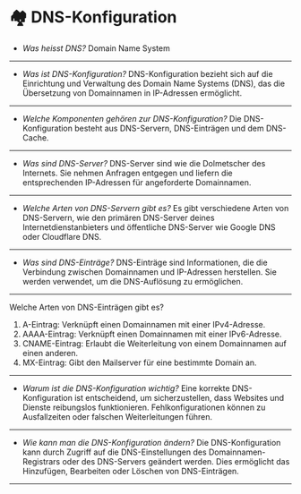 # 🏘 DNS-Konfiguration

* _Was heisst DNS?_ Domain Name System

***

* _Was ist DNS-Konfiguration?_ DNS-Konfiguration bezieht sich auf die Einrichtung und Verwaltung des Domain Name Systems (DNS), das die Übersetzung von Domainnamen in IP-Adressen ermöglicht.

***

* _Welche Komponenten gehören zur DNS-Konfiguration?_ Die DNS-Konfiguration besteht aus DNS-Servern, DNS-Einträgen und dem DNS-Cache.

***

* _Was sind DNS-Server?_ DNS-Server sind wie die Dolmetscher des Internets. Sie nehmen Anfragen entgegen und liefern die entsprechenden IP-Adressen für angeforderte Domainnamen.

***

* _Welche Arten von DNS-Servern gibt es?_ Es gibt verschiedene Arten von DNS-Servern, wie den primären DNS-Server deines Internetdienstanbieters und öffentliche DNS-Server wie Google DNS oder Cloudflare DNS.

***

* _Was sind DNS-Einträge?_ DNS-Einträge sind Informationen, die die Verbindung zwischen Domainnamen und IP-Adressen herstellen. Sie werden verwendet, um die DNS-Auflösung zu ermöglichen.

***

Welche Arten von DNS-Einträgen gibt es?

1. A-Eintrag: Verknüpft einen Domainnamen mit einer IPv4-Adresse.
2. AAAA-Eintrag: Verknüpft einen Domainnamen mit einer IPv6-Adresse.
3. CNAME-Eintrag: Erlaubt die Weiterleitung von einem Domainnamen auf einen anderen.
4. MX-Eintrag: Gibt den Mailserver für eine bestimmte Domain an.

***

* _Warum ist die DNS-Konfiguration wichtig?_ Eine korrekte DNS-Konfiguration ist entscheidend, um sicherzustellen, dass Websites und Dienste reibungslos funktionieren. Fehlkonfigurationen können zu Ausfallzeiten oder falschen Weiterleitungen führen.

***

* _Wie kann man die DNS-Konfiguration ändern?_ Die DNS-Konfiguration kann durch Zugriff auf die DNS-Einstellungen des Domainnamen-Registrars oder des DNS-Servers geändert werden. Dies ermöglicht das Hinzufügen, Bearbeiten oder Löschen von DNS-Einträgen.

***

